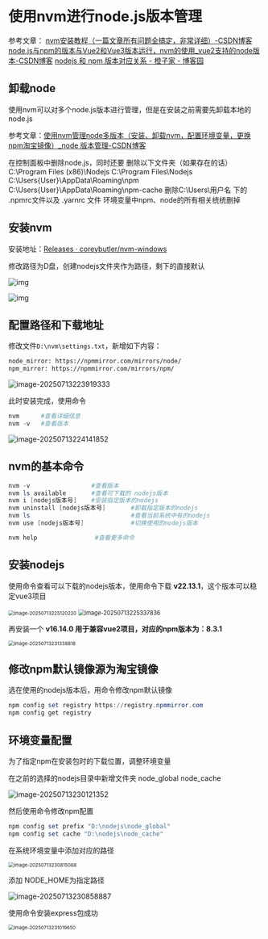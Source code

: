 # 使用nvm进行node.js版本管理

参考文章：
[nvm安装教程（一篇文章所有问题全搞定，非常详细）-CSDN博客](https://blog.csdn.net/jiangjunyuan168/article/details/134216065)
[node.js与npm的版本与Vue2和Vue3版本运行，nvm的使用_vue2支持的node版本-CSDN博客](https://blog.csdn.net/maliao5/article/details/136813711)
[nodejs 和 npm 版本对应关系 - 橙子家 - 博客园](https://www.cnblogs.com/hnzhengfy/p/18393301/nodejs_npm)

## 卸载node

使用nvm可以对多个node.js版本进行管理，但是在安装之前需要先卸载本地的node.js

参考文章：[使用nvm管理node多版本（安装、卸载nvm，配置环境变量，更换npm淘宝镜像）_node 版本管理-CSDN博客](https://blog.csdn.net/goods_yao/article/details/137854626)

在控制面板中删除node.js，同时还要
删除以下文件夹（如果存在的话）
C:\Program Files (x86)\Nodejs
C:\Program Files\Nodejs
C:\Users{User}\AppData\Roaming\npm
C:\Users{User}\AppData\Roaming\npm-cache
删除C:\Users\用户名 下的 .npmrc文件以及 .yarnrc 文件
环境变量中npm、node的所有相关统统删掉

## 安装nvm

安装地址：[Releases · coreybutler/nvm-windows](https://github.com/coreybutler/nvm-windows/releases)

修改路径为D盘，创建nodejs文件夹作为路径，剩下的直接默认

![img](./assets/1da8b60c28187c7f07cbc884bd7fbf6f.png)

![img](./assets/1d13adc045ec31d9013ffd48fc4e7de1.png)

## 配置路径和下载地址

修改文件`D:\nvm\settings.txt`，新增如下内容：

```txt
node_mirror: https://npmmirror.com/mirrors/node/
npm_mirror: https://npmmirror.com/mirrors/npm/
```

![image-20250713223919333](./assets/image-20250713223919333.png)

此时安装完成，使用命令

```powershell
nvm      #查看详细信息
nvm -v   #查看版本
```

![image-20250713224141852](./assets/image-20250713224141852.png)

## nvm的基本命令


```powershell
nvm -v                 #查看版本
nvm ls available       #查看可下载的 nodejs版本
nvm i [nodejs版本号]    #安装指定版本的nodejs
nvm uninstall [nodejs版本号]		#卸载指定版本的nodejs
nvm ls 							  #查看当前系统中有的nodejs
nvm use [nodejs版本号]				#切换使用的nodejs版本

nvm help 				#查看更多命令
```

## 安装nodejs

使用命令查看可以下载的nodejs版本，使用命令下载 **v22.13.1**，这个版本可以稳定vue3项目

<img src="./assets/image-20250713225120220.png" alt="image-20250713225120220" style="zoom:67%;" />

<img src="./assets/image-20250713225337836.png" alt="image-20250713225337836" style="zoom: 80%;" />

再安装一个 **v16.14.0 **用于兼容vue2项目，对应的npm版本为**：8.3.1**

<img src="./assets/image-20250713231338818.png" alt="image-20250713231338818" style="zoom:67%;" />

## 修改npm默认镜像源为淘宝镜像

选在使用的nodejs版本后，用命令修改npm默认镜像

```powershell
npm config set registry https://registry.npmmirror.com
npm config get registry
```

## 环境变量配置

为了指定npm在安装包时的下载位置，调整环境变量

在之前的选择的nodejs目录中新增文件夹 node_global  node_cache

![image-20250713230121352](./assets/image-20250713230121352.png)

然后使用命令修改npm配置

```powershell
npm config set prefix "D:\nodejs\node_global"
npm config set cache "D:\nodejs\node_cache"
```

在系统环境变量中添加对应的路径

<img src="./assets/image-20250713230815068.png" alt="image-20250713230815068" style="zoom: 67%;" />

添加 NODE_HOME为指定路径

![image-20250713230858887](./assets/image-20250713230858887.png)

使用命令安装express包成功

<img src="./assets/image-20250713231019650.png" alt="image-20250713231019650" style="zoom:67%;" />

